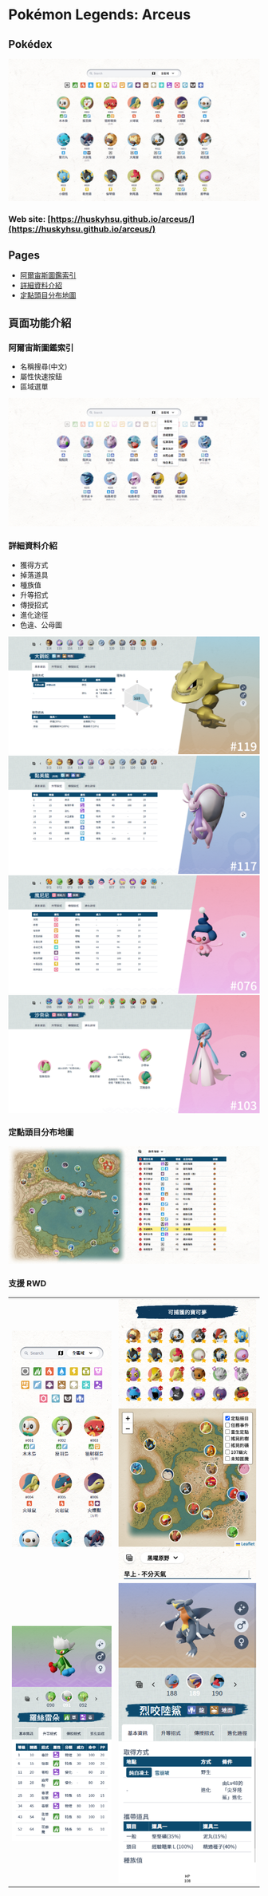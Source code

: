 # Pokémon Legends: Arceus

## Pokédex

![cover](images/cover.png)

### Web site: [https://huskyhsu.github.io/arceus/](https://huskyhsu.github.io/arceus/)

## Pages

- [阿爾宙斯圖鑑索引](#阿爾宙斯圖鑑索引)
- [詳細資料介紹](#詳細資料介紹)
- [定點頭目分布地圖](#定點頭目分布地圖)

## 頁面功能介紹

### 阿爾宙斯圖鑑索引

- 名稱搜尋(中文)
- 屬性快速按鈕
- 區域選單

![cover](images/cover_filter.png)

### 詳細資料介紹

- 獲得方式
- 掉落道具
- 種族值
- 升等招式
- 傳授招式
- 進化途徑
- 色違、公母圖

![](images/detail.png)
![](images/detail_move.png)
![](images/detail_move_2.png)
![](images/detail_evolution.png)

### 定點頭目分布地圖

![](images/map.png)

### 支援 RWD

<table>
    <tbody>
        <tr>
            <td><img src='images/cover_rwd.png'/></td>
            <td><img src='images/map_rwd.png'/></td>
        </tr>
        <tr>
            <td><img src='images/detail_rwd.png'/></td>
            <td><img src='images/detail_2_rwd.png'/></td>
        </tr>
    </tbody>
</table>
